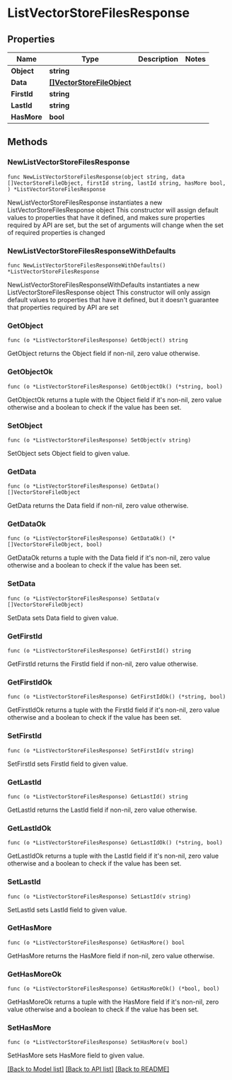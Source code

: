 # ListVectorStoreFilesResponse

## Properties

Name | Type | Description | Notes
------------ | ------------- | ------------- | -------------
**Object** | **string** |  | 
**Data** | [**[]VectorStoreFileObject**](VectorStoreFileObject.md) |  | 
**FirstId** | **string** |  | 
**LastId** | **string** |  | 
**HasMore** | **bool** |  | 

## Methods

### NewListVectorStoreFilesResponse

`func NewListVectorStoreFilesResponse(object string, data []VectorStoreFileObject, firstId string, lastId string, hasMore bool, ) *ListVectorStoreFilesResponse`

NewListVectorStoreFilesResponse instantiates a new ListVectorStoreFilesResponse object
This constructor will assign default values to properties that have it defined,
and makes sure properties required by API are set, but the set of arguments
will change when the set of required properties is changed

### NewListVectorStoreFilesResponseWithDefaults

`func NewListVectorStoreFilesResponseWithDefaults() *ListVectorStoreFilesResponse`

NewListVectorStoreFilesResponseWithDefaults instantiates a new ListVectorStoreFilesResponse object
This constructor will only assign default values to properties that have it defined,
but it doesn't guarantee that properties required by API are set

### GetObject

`func (o *ListVectorStoreFilesResponse) GetObject() string`

GetObject returns the Object field if non-nil, zero value otherwise.

### GetObjectOk

`func (o *ListVectorStoreFilesResponse) GetObjectOk() (*string, bool)`

GetObjectOk returns a tuple with the Object field if it's non-nil, zero value otherwise
and a boolean to check if the value has been set.

### SetObject

`func (o *ListVectorStoreFilesResponse) SetObject(v string)`

SetObject sets Object field to given value.


### GetData

`func (o *ListVectorStoreFilesResponse) GetData() []VectorStoreFileObject`

GetData returns the Data field if non-nil, zero value otherwise.

### GetDataOk

`func (o *ListVectorStoreFilesResponse) GetDataOk() (*[]VectorStoreFileObject, bool)`

GetDataOk returns a tuple with the Data field if it's non-nil, zero value otherwise
and a boolean to check if the value has been set.

### SetData

`func (o *ListVectorStoreFilesResponse) SetData(v []VectorStoreFileObject)`

SetData sets Data field to given value.


### GetFirstId

`func (o *ListVectorStoreFilesResponse) GetFirstId() string`

GetFirstId returns the FirstId field if non-nil, zero value otherwise.

### GetFirstIdOk

`func (o *ListVectorStoreFilesResponse) GetFirstIdOk() (*string, bool)`

GetFirstIdOk returns a tuple with the FirstId field if it's non-nil, zero value otherwise
and a boolean to check if the value has been set.

### SetFirstId

`func (o *ListVectorStoreFilesResponse) SetFirstId(v string)`

SetFirstId sets FirstId field to given value.


### GetLastId

`func (o *ListVectorStoreFilesResponse) GetLastId() string`

GetLastId returns the LastId field if non-nil, zero value otherwise.

### GetLastIdOk

`func (o *ListVectorStoreFilesResponse) GetLastIdOk() (*string, bool)`

GetLastIdOk returns a tuple with the LastId field if it's non-nil, zero value otherwise
and a boolean to check if the value has been set.

### SetLastId

`func (o *ListVectorStoreFilesResponse) SetLastId(v string)`

SetLastId sets LastId field to given value.


### GetHasMore

`func (o *ListVectorStoreFilesResponse) GetHasMore() bool`

GetHasMore returns the HasMore field if non-nil, zero value otherwise.

### GetHasMoreOk

`func (o *ListVectorStoreFilesResponse) GetHasMoreOk() (*bool, bool)`

GetHasMoreOk returns a tuple with the HasMore field if it's non-nil, zero value otherwise
and a boolean to check if the value has been set.

### SetHasMore

`func (o *ListVectorStoreFilesResponse) SetHasMore(v bool)`

SetHasMore sets HasMore field to given value.



[[Back to Model list]](../README.md#documentation-for-models) [[Back to API list]](../README.md#documentation-for-api-endpoints) [[Back to README]](../README.md)


